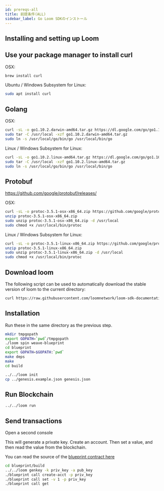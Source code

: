 ```yaml
---
id: prereqs-all
title: 前提条件(ALL)
sidebar_label: Go Loom SDKのインストール
---
```

## Installing and setting up Loom

## Use your package manager to install curl

OSX:

```bash
brew install curl
```

Ubuntu / Windows Subsystem for Linux:

```bash
sudo apt install curl
```

## Golang

OSX:

```bash
curl -sL -o go1.10.2.darwin-amd64.tar.gz https://dl.google.com/go/go1.10.2.darwin-amd64.tar.gz
sudo tar -C /usr/local -xzf go1.10.2.darwin-amd64.tar.gz
sudo ln -s /usr/local/go/bin/go /usr/local/bin/go
```

Linux / Windows Subsystem for Linux:

```bash
curl -sL -o go1.10.2.linux-amd64.tar.gz https://dl.google.com/go/go1.10.2.linux-amd64.tar.gz
sudo tar -C /usr/local -xzf go1.10.2.linux-amd64.tar.gz
sudo ln -s /usr/local/go/bin/go /usr/local/bin/go
```

## Protobuf

https://github.com/google/protobuf/releases/

OSX:

```bash
curl -sL -o protoc-3.5.1-osx-x86_64.zip https://github.com/google/protobuf/releases/download/v3.5.1/protoc-3.5.1-osx-x86_64.zip
unzip protoc-3.5.1-osx-x86_64.zip
sudo unzip protoc-3.5.1-osx-x86_64.zip -d /usr/local
sudo chmod +x /usr/local/bin/protoc
```

Linux / Windows Subsystem for Linux:

```bash
curl -sL -o protoc-3.5.1-linux-x86_64.zip https://github.com/google/protobuf/releases/download/v3.5.1/protoc-3.5.1-linux-x86_64.zip
unzip protoc-3.5.1-linux-x86_64.zip
sudo unzip protoc-3.5.1-linux-x86_64.zip -d /usr/local
sudo chmod +x /usr/local/bin/protoc
```

## Download loom

The following script can be used to automatically download the stable version of loom to the current directory:

```bash
curl https://raw.githubusercontent.com/loomnetwork/loom-sdk-documentation/master/scripts/get_loom.sh | sh
```

## Installation

Run these in the same directory as the previous step.

```bash
mkdir tmpgopath
export GOPATH=`pwd`/tmpgopath
./loom spin weave-blueprint
cd blueprint
export GOPATH=$GOPATH:`pwd`
make deps
make
cd build

../../loom init
cp ../genesis.example.json genesis.json
```

## Run Blockchain

```bash
../../loom run
```

## Send transactions

Open a second console

This will generate a private key. Create an account. Then set a value, and then read the value from the blockchain.

You can read the source of the [blueprint contract here](https://github.com/loomnetwork/weave-blueprint)

```bash
cd blueprint/build
../../loom genkey -k priv_key -a pub_key
./blueprint call create-acct -p priv_key
./blueprint call set -v 1 -p priv_key
./blueprint call get
```